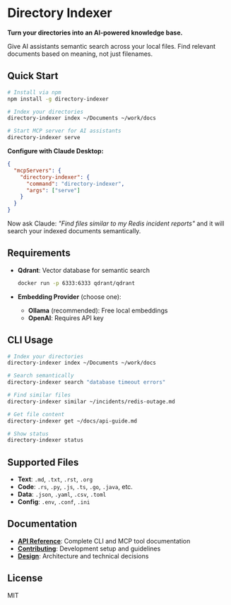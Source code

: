 # Directory Indexer

**Turn your directories into an AI-powered knowledge base.**

Give AI assistants semantic search across your local files. Find relevant documents based on meaning, not just filenames.

## Quick Start

```bash
# Install via npm
npm install -g directory-indexer

# Index your directories
directory-indexer index ~/Documents ~/work/docs

# Start MCP server for AI assistants
directory-indexer serve
```

**Configure with Claude Desktop:**

```json
{
  "mcpServers": {
    "directory-indexer": {
      "command": "directory-indexer",
      "args": ["serve"]
    }
  }
}
```

Now ask Claude: _"Find files similar to my Redis incident reports"_ and it will search your indexed documents semantically.

## Requirements

- **Qdrant**: Vector database for semantic search

  ```bash
  docker run -p 6333:6333 qdrant/qdrant
  ```

- **Embedding Provider** (choose one):
  - **Ollama** (recommended): Free local embeddings
  - **OpenAI**: Requires API key

## CLI Usage

```bash
# Index your directories
directory-indexer index ~/Documents ~/work/docs

# Search semantically
directory-indexer search "database timeout errors"

# Find similar files
directory-indexer similar ~/incidents/redis-outage.md

# Get file content
directory-indexer get ~/docs/api-guide.md

# Show status
directory-indexer status
```

## Supported Files

- **Text**: `.md`, `.txt`, `.rst`, `.org`
- **Code**: `.rs`, `.py`, `.js`, `.ts`, `.go`, `.java`, etc.
- **Data**: `.json`, `.yaml`, `.csv`, `.toml`
- **Config**: `.env`, `.conf`, `.ini`

## Documentation

- **[API Reference](docs/designs/API.md)**: Complete CLI and MCP tool documentation
- **[Contributing](docs/CONTRIBUTING.md)**: Development setup and guidelines
- **[Design](docs/design.md)**: Architecture and technical decisions

## License

MIT
